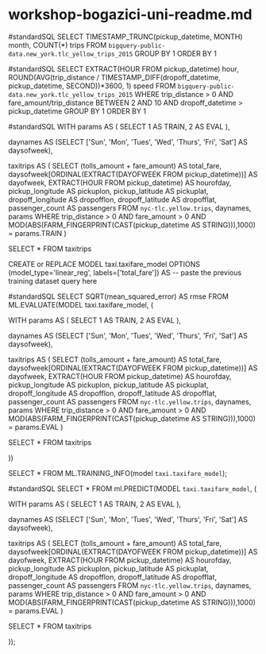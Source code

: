 # workshop-bogazici-uni-readme.md

#standardSQL
SELECT
  TIMESTAMP_TRUNC(pickup_datetime,
    MONTH) month,
  COUNT(*) trips
FROM
  `bigquery-public-data.new_york.tlc_yellow_trips_2015`
GROUP BY
  1
ORDER BY
  1



  #standardSQL
SELECT
  EXTRACT(HOUR
  FROM
    pickup_datetime) hour,
  ROUND(AVG(trip_distance / TIMESTAMP_DIFF(dropoff_datetime,
        pickup_datetime,
        SECOND))*3600, 1) speed
FROM
  `bigquery-public-data.new_york.tlc_yellow_trips_2015`
WHERE
  trip_distance > 0
  AND fare_amount/trip_distance BETWEEN 2
  AND 10
  AND dropoff_datetime > pickup_datetime
GROUP BY
  1
ORDER BY
  1


  #standardSQL
WITH params AS (
    SELECT
    1 AS TRAIN,
    2 AS EVAL
    ),

  daynames AS
    (SELECT ['Sun', 'Mon', 'Tues', 'Wed', 'Thurs', 'Fri', 'Sat'] AS daysofweek),

  taxitrips AS (
  SELECT
    (tolls_amount + fare_amount) AS total_fare,
    daysofweek[ORDINAL(EXTRACT(DAYOFWEEK FROM pickup_datetime))] AS dayofweek,
    EXTRACT(HOUR FROM pickup_datetime) AS hourofday,
    pickup_longitude AS pickuplon,
    pickup_latitude AS pickuplat,
    dropoff_longitude AS dropofflon,
    dropoff_latitude AS dropofflat,
    passenger_count AS passengers
  FROM
    `nyc-tlc.yellow.trips`, daynames, params
  WHERE
    trip_distance > 0 AND fare_amount > 0
    AND MOD(ABS(FARM_FINGERPRINT(CAST(pickup_datetime AS STRING))),1000) = params.TRAIN
  )

  SELECT *
  FROM taxitrips


  CREATE or REPLACE MODEL taxi.taxifare_model
OPTIONS
  (model_type='linear_reg', labels=['total_fare']) AS
-- paste the previous training dataset query here

#standardSQL
SELECT
  SQRT(mean_squared_error) AS rmse
FROM
  ML.EVALUATE(MODEL taxi.taxifare_model,
  (

  WITH params AS (
    SELECT
    1 AS TRAIN,
    2 AS EVAL
    ),

  daynames AS
    (SELECT ['Sun', 'Mon', 'Tues', 'Wed', 'Thurs', 'Fri', 'Sat'] AS daysofweek),

  taxitrips AS (
  SELECT
    (tolls_amount + fare_amount) AS total_fare,
    daysofweek[ORDINAL(EXTRACT(DAYOFWEEK FROM pickup_datetime))] AS dayofweek,
    EXTRACT(HOUR FROM pickup_datetime) AS hourofday,
    pickup_longitude AS pickuplon,
    pickup_latitude AS pickuplat,
    dropoff_longitude AS dropofflon,
    dropoff_latitude AS dropofflat,
    passenger_count AS passengers
  FROM
    `nyc-tlc.yellow.trips`, daynames, params
  WHERE
    trip_distance > 0 AND fare_amount > 0
    AND MOD(ABS(FARM_FINGERPRINT(CAST(pickup_datetime AS STRING))),1000) = params.EVAL
  )

  SELECT *
  FROM taxitrips

  ))

  SELECT * FROM ML.TRAINING_INFO(model `taxi.taxifare_model`);


  #standardSQL
SELECT
*
FROM
  ml.PREDICT(MODEL `taxi.taxifare_model`,
   (

 WITH params AS (
    SELECT
    1 AS TRAIN,
    2 AS EVAL
    ),

  daynames AS
    (SELECT ['Sun', 'Mon', 'Tues', 'Wed', 'Thurs', 'Fri', 'Sat'] AS daysofweek),

  taxitrips AS (
  SELECT
    (tolls_amount + fare_amount) AS total_fare,
    daysofweek[ORDINAL(EXTRACT(DAYOFWEEK FROM pickup_datetime))] AS dayofweek,
    EXTRACT(HOUR FROM pickup_datetime) AS hourofday,
    pickup_longitude AS pickuplon,
    pickup_latitude AS pickuplat,
    dropoff_longitude AS dropofflon,
    dropoff_latitude AS dropofflat,
    passenger_count AS passengers
  FROM
    `nyc-tlc.yellow.trips`, daynames, params
  WHERE
    trip_distance > 0 AND fare_amount > 0
    AND MOD(ABS(FARM_FINGERPRINT(CAST(pickup_datetime AS STRING))),1000) = params.EVAL
  )

  SELECT *
  FROM taxitrips

));
